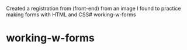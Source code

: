 Created a registration from (front-end) from an image I found to practice making forms with HTML and CSS# working-w-forms
# working-w-forms
